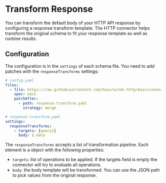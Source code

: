 # Transform Response

You can transform the default body of your HTTP API response by configuring a response transform template. The HTTP connector helps transform the original schema to fit your response template as well as runtime results.

## Configuration

The configuration is in the `settings` of each schema file. You need to add patches with the `responseTransforms` settings:

```yaml
# config.yaml
files:
  - file: https://raw.githubusercontent.com/hasura/ndc-http/main/connector/testdata/jsonplaceholder/swagger.json
    spec: oas2
    patchAfter:
      - path: response-transform.yaml
        strategy: merge
```

```yaml
# response-transform.yaml
settings:
  responseTransforms:
    - targets: [query1]
      body: $.data
```

The `responseTransforms` accepts a list of transformation pipeline. Each element is a object with the following properties:

- `targets`: list of operations to be applied. If the targets field is empty the connector will try to evaluate all operations.
- `body`: the body template will be transformed. You can use the JSON path to pick values from the original response.
